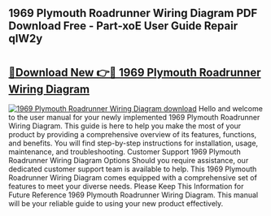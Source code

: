 ## 1969 Plymouth Roadrunner Wiring Diagram PDF Download Free - Part-xoE User Guide Repair qlW2y

# <h2><a href="http://dfs5pck.blite.top/?on=1969+Plymouth+Roadrunner+Wiring+Diagram">🔗Download New 👉🔴 1969 Plymouth Roadrunner Wiring Diagram</a></h2>

[![1969 Plymouth Roadrunner Wiring Diagram download](https://i.imgur.com/lujVjoI.png)](http://dfs5pck.blite.top/?on=1969+Plymouth+Roadrunner+Wiring+Diagram)
Hello and welcome to the user manual for your newly implemented 1969 Plymouth Roadrunner Wiring Diagram. This guide is here to help you make the most of your product by providing a comprehensive overview of its features, functions, and benefits. You will find step-by-step instructions for installation, usage, maintenance, and troubleshooting. Customer Support 1969 Plymouth Roadrunner Wiring Diagram Options Should you require assistance, our dedicated customer support team is available to help. This 1969 Plymouth Roadrunner Wiring Diagram comes equipped with a comprehensive set of features to meet your diverse needs. Please Keep This Information for Future Reference 1969 Plymouth Roadrunner Wiring Diagram. This manual will be your reliable guide to using your new product effectively.
